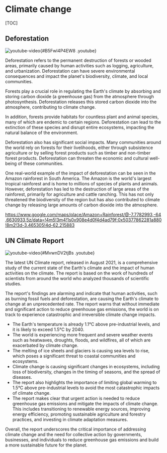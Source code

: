 # Climate change

[TOC]

## Deforestation

![youtube-video](media/live/b5fwl4p4ew8.jpeg "click to load video"){#B5Fwl4P4EW8 .youtube}

Deforestation refers to the permanent destruction of forests or wooded areas, primarily caused by human activities such as logging, agriculture, and urbanization. Deforestation can have severe environmental consequences and impact the planet's biodiversity, climate, and local communities.

Forests play a crucial role in regulating the Earth's climate by absorbing and storing carbon dioxide (a greenhouse gas) from the atmosphere through photosynthesis. Deforestation releases this stored carbon dioxide into the atmosphere, contributing to climate change.

In addition, forests provide habitats for countless plant and animal species, many of which are endemic to certain regions. Deforestation can lead to the extinction of these species and disrupt entire ecosystems, impacting the natural balance of the environment.

Deforestation also has significant social impacts. Many communities around the world rely on forests for their livelihoods, either through subsistence agriculture or by selling forest products such as timber and non-timber forest products. Deforestation can threaten the economic and cultural well-being of these communities.

One real-world example of the impact of deforestation can be seen in the Amazon rainforest in South America. The Amazon is the world's largest tropical rainforest and is home to millions of species of plants and animals. However, deforestation has led to the destruction of large areas of the rainforest, primarily for agriculture and cattle ranching. This has not only threatened the biodiversity of the region but has also contributed to climate change by releasing large amounts of carbon dioxide into the atmosphere.

https://www.google.com/maps/place/Amazon+Rainforest/@-7.7782993,-64.6630933,5z/data=!4m5!3m4!1s0x908e4d0f4d4ad79f:0x50377862281a880!8m2!3d-3.465305!4d-62.215883

## UN Climate Report

![youtube-video](media/live/mvwndv2tjbs.jpeg "click to load video"){#MvwnDV2tjBs .youtube}

The latest UN Climate report, released in August 2021, is a comprehensive study of the current state of the Earth's climate and the impact of human activities on the climate. The report is based on the work of hundreds of scientists from around the world who analyzed thousands of scientific studies.

The report's findings are alarming and indicate that human activities, such as burning fossil fuels and deforestation, are causing the Earth's climate to change at an unprecedented rate. The report warns that without immediate and significant action to reduce greenhouse gas emissions, the world is on track to experience catastrophic and irreversible climate change impacts.

* The Earth's temperature is already 1.1°C above pre-industrial levels, and it is likely to exceed 1.5°C by 2040.
* The world is experiencing more frequent and severe weather events such as heatwaves, droughts, floods, and wildfires, all of which are exacerbated by climate change.
* The melting of ice sheets and glaciers is causing sea levels to rise, which poses a significant threat to coastal communities and ecosystems.
* Climate change is causing significant changes in ecosystems, including loss of biodiversity, changes in the timing of seasons, and the spread of diseases.
* The report also highlights the importance of limiting global warming to 1.5°C above pre-industrial levels to avoid the most catastrophic impacts of climate change.
* The report makes clear that urgent action is needed to reduce greenhouse gas emissions and mitigate the impacts of climate change. This includes transitioning to renewable energy sources, improving energy efficiency, promoting sustainable agriculture and forestry practices, and investing in climate adaptation measures.

Overall, the report underscores the critical importance of addressing climate change and the need for collective action by governments, businesses, and individuals to reduce greenhouse gas emissions and build a more sustainable future for the planet.

